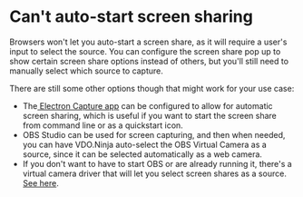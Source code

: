 # Can't auto-start screen sharing

Browsers won't let you auto-start a screen share, as it will require a user's input to select the source. You can configure the screen share pop up to show certain screen share options instead of others, but you'll still need to manually select which source to capture.

There are still some other options though that might work for your use case:

* The[ Electron Capture app](../steves-helper-apps/electron-capture/) can be configured to allow for automatic screen sharing, which is useful if you want to start the screen share from command line or as a quickstart icon.
* OBS Studio can be used for screen capturing, and then when needed, you can have VDO.Ninja auto-select the OBS Virtual Camera as a source, since it can be selected automatically as a web camera.
* If you don't want to have to start OBS or are already running it, there's a virtual camera driver that will let you select screen shares as a source. [See here](https://github.com/rdp/screen-capture-recorder-to-video-windows-free).
